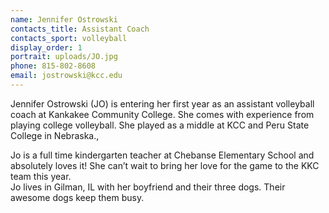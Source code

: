 ```yaml
---
name: Jennifer Ostrowski
contacts_title: Assistant Coach
contacts_sport: volleyball
display_order: 1
portrait: uploads/JO.jpg
phone: 815-802-8608
email: jostrowski@kcc.edu
---
```


Jennifer Ostrowski (JO) is entering her first year as an assistant volleyball coach at Kankakee Community College. She comes with experience from playing college volleyball. She played as a middle at KCC and Peru State College in Nebraska.,

Jo is a full time kindergarten teacher at Chebanse Elementary School and absolutely loves it\! She can’t wait to bring her love for the game to the KKC team this year.<br>Jo lives in Gilman, IL with her boyfriend and their three dogs. Their awesome dogs keep them busy.
